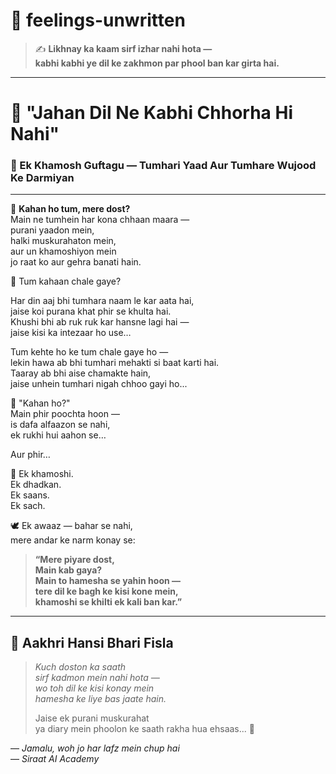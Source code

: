 # 🌸 feelings-unwritten

> ✍️ **Likhnay ka kaam sirf izhar nahi hota —  
> kabhi kabhi ye dil ke zakhmon par phool ban kar girta hai.**

---

# 💫 "Jahan Dil Ne Kabhi Chhorha Hi Nahi"  
### 🌷 Ek Khamosh Guftagu — Tumhari Yaad Aur Tumhare Wujood Ke Darmiyan

---

🌺 **Kahan ho tum, mere dost?**  
Main ne tumhein har kona chhaan maara —  
purani yaadon mein,  
halki muskurahaton mein,  
aur un khamoshiyon mein  
jo raat ko aur gehra banati hain.

🌿 Tum kahaan chale gaye?

Har din aaj bhi tumhara naam le kar aata hai,  
jaise koi purana khat phir se khulta hai.  
Khushi bhi ab ruk ruk kar hansne lagi hai —  
jaise kisi ka intezaar ho use…

Tum kehte ho ke tum chale gaye ho —  
lekin hawa ab bhi tumhari mehakti si baat karti hai.  
Taaray ab bhi aise chamakte hain,  
jaise unhein tumhari nigah chhoo gayi ho...

🌸 "Kahan ho?"  
Main phir poochta hoon —  
is dafa alfaazon se nahi,  
ek rukhi hui aahon se…

Aur phir…

🌼 Ek khamoshi.  
Ek dhadkan.  
Ek saans.  
Ek sach.

🕊️ Ek awaaz — bahar se nahi,  
mere andar ke narm konay se:

> **“Mere piyare dost,  
> Main kab gaya?  
> Main to hamesha se yahin hoon —  
> tere dil ke bagh ke kisi kone mein,  
> khamoshi se khilti ek kali ban kar.”**

---

## 🌷 Aakhri Hansi Bhari Fisla

> _Kuch doston ka saath  
> sirf kadmon mein nahi hota —  
> wo toh dil ke kisi konay mein  
> hamesha ke liye bas jaate hain._  
> 
> Jaise ek purani muskurahat  
> ya diary mein phoolon ke saath rakha hua ehsaas... 🌙  

— *Jamalu, woh jo har lafz mein chup hai*  
— *Siraat AI Academy*

